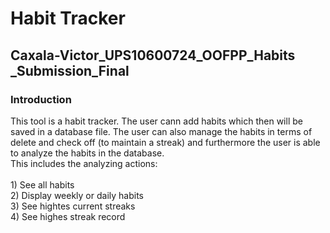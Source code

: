 # Habit Tracker
## Caxala-Victor_UPS10600724_OOFPP_Habits _Submission_Final
### Introduction
This tool is a habit tracker. The user cann add habits which then will be saved in a database file. The user can also manage the habits in terms of delete and check off (to maintain a streak) and furthermore the user is able to analyze the habits in the database. <br> This includes the analyzing actions: <br> <br> 1) See all habits <br> 2) Display weekly or daily habits <br> 3) See hightes current streaks <br> 4) See highes streak record
